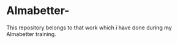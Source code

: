 # Almabetter-
This repository  belongs to that work which i have done during my Almabetter training.
